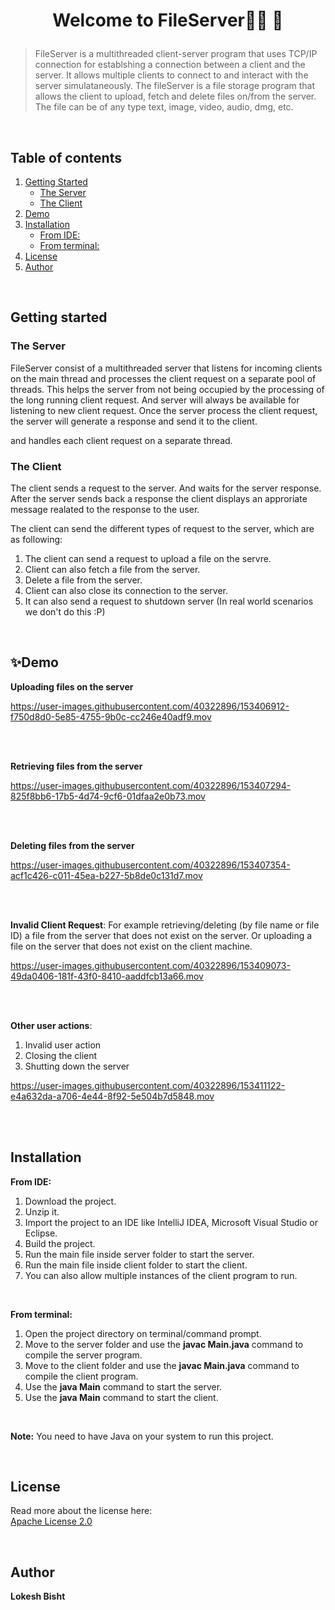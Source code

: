 # <p align="center">Welcome to FileServer👨‍💻 👋</p>

<blockquote>
FileServer is a multithreaded client-server program that uses TCP/IP connection for establshing a connection between a client and the server.
It allows multiple clients to connect to and interact with the server simulataneously. The fileServer is a file storage program that allows 
the client to upload, fetch and delete files on/from the server. The file can be of any type text, image, video, audio, dmg, etc. 



</blockquote>

<br/>



## Table of contents
1. [Getting Started](#getting-started)
    - [The Server](#server)
    - [The Client](#client)
2. [Demo](#demo)
3. [Installation](#installation)
    - [From IDE:](#IDE)
    - [From terminal:](#terminal)
4. [License](#license)
5. [Author](#author)

<br/>

## Getting started <a name="getting-started"></a>

### The Server <a name="server"></a>

FileServer consist of a multithreaded server that listens for incoming clients on the main thread and processes the client request on a separate pool 
of threads. This helps the server from not being occupied by the processing of the long running client request. And server will always be available 
for listening to new client request. Once the server process the client request, the server will generate a response and send it to the client.

and handles each client request on a separate thread.


### The Client <a name="client"></a>

The client sends a request to the server. And waits for the server response. After the server sends back a response the client displays an approriate message realated to the response to the user. 

The client can send the different types of request to the server, which are as following:

1. The client can send a request to upload a file on the servre.
2. Client can also fetch a file from the server.
3. Delete a file from the server.
4. Client can also close its connection to the server.
5. It can also send a request to shutdown server (In real world scenarios we don't do this :P)


<br/>


## ✨Demo <a name="demo"></a>

**Uploading files on the server**

https://user-images.githubusercontent.com/40322896/153406912-f750d8d0-5e85-4755-9b0c-cc246e40adf9.mov

<br/> <br/>


**Retrieving files from the server**

https://user-images.githubusercontent.com/40322896/153407294-825f8bb6-17b5-4d74-9cf6-01dfaa2e0b73.mov

<br/> <br/>

**Deleting files from the server**

https://user-images.githubusercontent.com/40322896/153407354-acf1c426-c011-45ea-b227-5b8de0c131d7.mov

<br/> <br/>

**Invalid Client Request**: 
For example retrieving/deleting (by file name or file ID) a file from the server that does not exist on the server. Or uploading a file on the server that does not exist on the client machine.

https://user-images.githubusercontent.com/40322896/153409073-49da0406-181f-43f0-8410-aaddfcb13a66.mov

<br/> <br/>

**Other user actions**:
1. Invalid user action
2. Closing the client
3. Shutting down the server

https://user-images.githubusercontent.com/40322896/153411122-e4a632da-a706-4e44-8f92-5e504b7d5848.mov

<br/> <br/>

## Installation <a name="installation"></a>

**From IDE:** <a name="IDE"></a>

1. Download the project.
2. Unzip it.
3. Import the project to an IDE like IntelliJ IDEA, Microsoft Visual Studio or Eclipse.
4. Build the project.
5. Run the main file inside server folder to start the server.
6. Run the main file inside client folder to start the client.
7. You can also allow multiple instances of the client program to run.

<br/>

**From terminal:** <a name="terminal"></a>
1. Open the project directory on terminal/command prompt.
2. Move to the server folder and use the **javac Main.java** command to compile the server program.
3. Move to the client folder and use the **javac Main.java** command to compile the client program.
4. Use the **java Main** command to start the server.
5. Use the **java Main** command to start the client.

<br/>

**Note:** You need to have Java on your system to run this project.

<br/>

## License <a name="license"></a>

Read more about the license here: <br/>
[Apache License 2.0](https://github.com/lowkey96/FileServer/blob/master/LICENSE)

<br/>

## Author <a name="author"></a>

**Lokesh Bisht**
